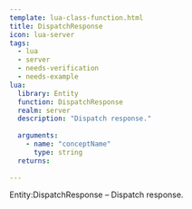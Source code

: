 ```yaml
---
template: lua-class-function.html
title: DispatchResponse
icon: lua-server
tags:
  - lua
  - server
  - needs-verification
  - needs-example
lua:
  library: Entity
  function: DispatchResponse
  realm: server
  description: "Dispatch response."
  
  arguments:
    - name: "conceptName"
      type: string
  returns:
    
---
```


<div class="lua__search__keywords">
Entity:DispatchResponse &#x2013; Dispatch response.
</div>
